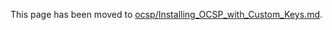 This page has been moved to [ocsp/Installing_OCSP_with_Custom_Keys.md](ocsp/Installing_OCSP_with_Custom_Keys.md).